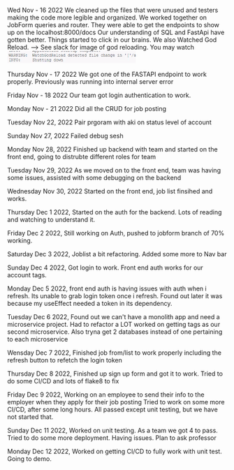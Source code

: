 
Wed Nov - 16 2022
We cleaned up the files that were unused and testers making the code more legible and organized.
We worked together on JobForm queries and router. They were able to get the endpoints to show up on the localhost:8000/docs
Our understanding of SQL and FastApi have gotten better. Things started to click in our brains.
We also Watched God Reload. --> See slack for image of god reloading.
 You may watch![Alt text](WatchGodReload.png)


Thursday Nov - 17 2022
We got one of the FASTAPI endpoint to work properly. Previously was running into internal server error

Friday Nov - 18 2022
Our team got login authentication to work.

Monday Nov - 21 2022
Did all the CRUD for job posting

Tuesday Nov 22, 2022
Pair prgoram with aki on status level of account

Sunday Nov 27, 2022
Failed debug sesh

Monday Nov 28, 2022
Finished up backend with team and started on the front end, going to distrubte different roles for team

Tuesday Nov 29, 2022
As we moved on to the front end, team was having some issues, assisted with some debugging on the backend

Wednesday Nov 30, 2022
Started on the front end, job list finsihed and works.

Thursday Dec 1 2022,
Started on the auth for the backend. Lots of reading and watching to understand it.

Friday Dec 2 2022,
Still working on Auth, pushed to jobform branch of 70% working.

Saturday Dec 3 2022,
Joblist a bit refactoring. Added some more to Nav bar

Sunday Dec 4 2022,
Got login to work. Front end auth works for our account tags.

Monday Dec 5 2022,
front end auth is having issues with auth when i refresh. Its unable to grab login token once i refresh. Found out later it was because my useEffect needed a token in its dependency.

Tuesday Dec 6 2022,
Found out we can't have a monolith app and need a microservice project. Had to refactor a LOT
worked on getting tags as our second microservice. Also tryna get 2 databases instead of one pertaining to each microservice

Wensday Dec 7 2022,
Finished job from/list to work properly including the refresh button to refetch the login token

Thursday Dec 8 2022,
Finished up sign up form and got it to work. Tried to do some CI/CD and lots of flake8 to fix

Friday Dec 9 2022,
Working on an employee to send their info to the employer when they apply for their job posting
Tried to work on some more CI/CD, after some long hours. All passed except unit testing, but we have not started that.

Sunday Dec 11 2022,
Worked on unit testing. As a team we got 4 to pass. Tried to do some more deployment. Having issues. Plan to ask professor

Monday Dec 12 2022,
Worked on getting CI/CD to fully work with unit test. Going to demo.